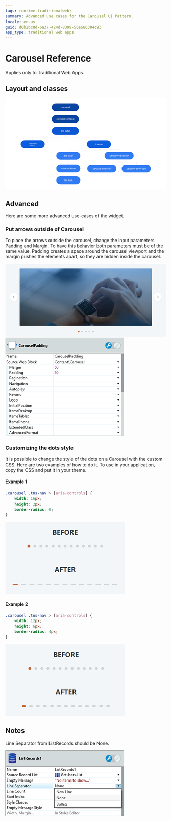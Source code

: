 ```yaml
---
tags: runtime-traditionalweb;
summary: Advanced use cases for the Carousel UI Pattern.
locale: en-us
guid: d0b2bc8d-6a37-424d-8399-56e586304c93
app_type: traditional web apps
---
```


# Carousel Reference

<div class="info" markdown="1">

Applies only to Traditional Web Apps.

</div>

## Layout and classes

![](<images/carousel-3-diag.png?width=600>)

## Advanced

Here are some more advanced use-cases of the widget.

### Put arrows outside of Carousel

To place the arrows outside the carousel, change the input parameters Padding and Margin. To have this behavior both parameters must be of the same value. Padding creates a space around the carousel viewport and the margin pushes the elements apart, so they are hidden inside the carousel.

![](<images/carousel-4-ss.png>)  
![](<images/carousel-5-ss.png>)

### Customizing the dots style

It is possible to change the style of the dots on a Carousel with the custom CSS. Here are two examples of how to do it. To use in your application, copy the CSS and put it in your theme.

#### Example 1

```css
.carousel .tns-nav > [aria-controls] {
    width: 16px;
    height: 2px;
    border-radius: 0;
}
```

![](<images/carousel-6-ss.png>)

#### Example 2

```css
.carousel .tns-nav > [aria-controls] {
    width: 12px;
    height: 6px;
    border-radius: 4px;
}
```

![](<images/carousel-7-ss.png>)

## Notes

Line Separator from ListRecords should be None.

![](<images/carousel-8-ss.png>)
